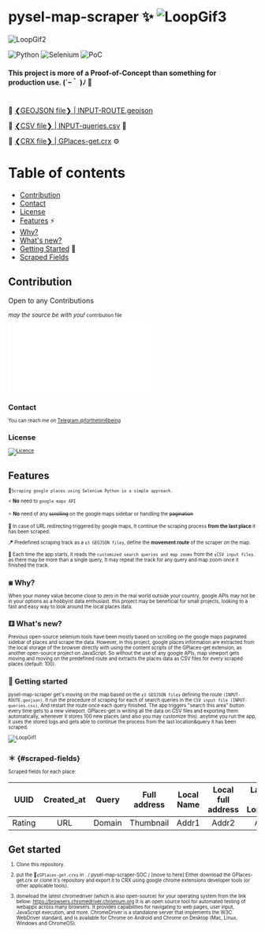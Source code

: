 # pysel-map-scraper   ✨ ![LoopGif3](https://cultofthepartyparrot.com/parrots/hd/parrot.gif)

![LoopGif2](https://media.giphy.com/media/sltXBTQh2ogIFYwNNk/giphy.gif)


![Python](https://img.shields.io/badge/python-3670A0?style=for-the-badge&logo=python&logoColor=ffdd54)
![Selenium](https://img.shields.io/badge/-selenium-%43B02A?style=for-the-badge&logo=selenium&logoColor=white)
![PoC](https://img.shields.io/badge/PoC-Proof--of--Concept-3EE9A1?style=for-the-badge&logo=selenium&logoColor=white) 

#### This project is more of a Proof-of-Concept than something for production use.  (´ｰ｀ )ﾉ 🔫

#

📎 [❮GEOJSON file❯ | INPUT-ROUTE.geojson](./INPUT-ROUTE.geojson)
  
📎 [❮CSV file❯ | INPUT-queries.csv](./INPUT-queries.csv]) 📝
  
📎 [❮CRX file❯ | GPlaces-get.crx](./GPlaces-get.crx) ⚙


# Table of contents
- [Contribution](#contribution)
- [Contact](#contact)
- [License](#license)
- [Features](#features) ⚡
- [Why?](#-why)
- [What's new?](#-whats-new)
- [Getting Started](#-getting-started) 🔰
- [Scraped Fields](#-scraped-fields)


## Contribution

Open to any Contributions

<small>_may the source be with you!_<small>
contribution file ![Contribution](./CONTRIBUTING.md)

  
## Contact

You can reach me on [Telegram @forthetim6being](https://t.me/forthetim6being)

  
## License

[![Licence](https://img.shields.io/github/license/mmshooreshi/pysel-map-scraper-PoC?style=for-the-badge)](./LICENSE)

                  
# Features            
  
   🚶` Scraping google places using Selenium Python in a simple approach. `

   ⚡  **No** need to `google maps API`
  
   ⭐ **No** need of any ~~scrolling~~ on the google maps sidebar or handling the ~~pagination~~ 
  
   🧮 In case of URL redirecting triggered by google maps, It continue the scraping process **from the last place** it has been scraped. 
  
   🪁 Predefined scraping track as a `❮☡ GEOJSON file❯`, define the **movement route** of the scraper on the map.
  
   🧬 Each time the app starts, it reads the `customized search queries and map zooms` from the `❮CSV input file❯`. as there may be more than a single query, It may repeat the track for any query and map zoom once it finished the track. 


## ⧆ Why? 
When your money value become close to zero in the real world outside your country, google APIs may not be in your options as a hobbyist data enthusiast.
this project may be beneficial for small projects, looking to a fast and easy way to look around the local places data. 

## ⚅ What's new?
Previous open-source selenium tools have been mostly based on scrolling on the google maps paginated sidebar of places and scrape the data. However, in this project, google places information are extracted from the local storage of the browser directly with using the content scripts of the GPlaces-get extension, as another open-source project on JavaScript. So without the use of any google APIs, map viewport gets moving and moving on the predefined route and extracts the places data as CSV files for every <n> scraped places (default: 100).


## 🔰 Getting started

  pysel-map-scraper get's moving on the map based on the `❮☡ GEOJSON file❯` defining the route `(INPUT-ROUTE.geojson)`. It run the procedure of scraping for each of search queries in the `CSV input file (INPUT-queries.csv)`, And restart the route once each query finished. The app triggers "search this area" button every time gets to a new viewport. GPlaces-get is writing all the data on CSV files and exporting them automatically, whenever it stores 100 new places (and also you may customize this).
anytime you run the app, it uses the stored logs and gets able to continue the process from the last location&query it has been scraped.  


![LoopGif1](https://media.giphy.com/media/D1BbNdibKVeuBZAAJT/giphy.gif)

## ＊ {#scraped-fields}  
Scraped fields for each place:

 UUID | Created_at | Query | Full address | Local Name | Local full address | Latitude & Longitude | Categories | Reviews 
 :---: | :--------: | :---:  | :----------: | :--------: | :----------------: | :------------------: | :--------: | :-----:
 Rating | URL | Domain | Thumbnail | Addr1 | Addr2 | Addr3 | District  | Timezone 
 

  
# Get started 
  
1. Clone this repository.
  
2. put the 📎`❮GPlaces-get.crx❯` in  . / pysel-map-scraper-SOC / [move to here]
Either download the GPlaces-get.crx or clone it's repository and export it to CRX using google chrome extensions developer tools (or other applicable tools).
  
3. donwload the latest chromedriver (which is also open-source) for your operating system from the link below:
https://browsers.chromedriver.chromium.org
It is an open source tool for automated testing of webapps across many browsers. It provides capabilities for navigating to web pages, user input, JavaScript execution, and more.  ChromeDriver is a standalone server that implements the W3C WebDriver standard, and is available for Chrome on Android and Chrome on Desktop (Mac, Linux, Windows and ChromeOS).
  
